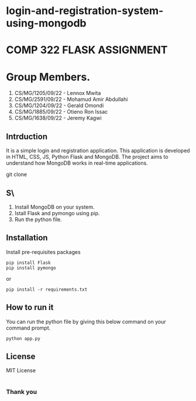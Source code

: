# login-and-registration-system-using-mongodb

# COMP 322 FLASK ASSIGNMENT
# Group Members.
1. CS/MG/1205/09/22 - Lennox Mwita
2. CS/MG/2591/09/22 - Mohamud Amir Abdullahi
3. CS/MG/1204/09/22 - Gerald Omondi
4. CS/MG/1885/09/22 - Otieno Ron Issac
5. CS/MG/1638/09/22 - Jeremy Kagwi

## Intrduction

It is a simple login and registration application. This application is developed in HTML, CSS, JS, Python Flask and MongoDB. The project aims to understand how MongoDB works in real-time applications.

git clone

## S\\

1. Install MongoDB on your system.
2. Istall Flask and pymongo using pip.
3. Run the python file.

## Installation

Install pre-requisites packages

```
pip install Flask
pip install pymongo
```
or
```
pip install -r requirements.txt
```


## How to run it

You can run the python file by giving this below command on your command prompt.

```
python app.py
```



## License
MIT License
<br>
<br>

### Thank you
